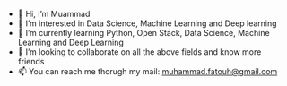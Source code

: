 - 👋 Hi, I’m Muammad
- 👀 I’m interested in Data Science, Machine Learning and Deep learning
- 🌱 I’m currently learning Python, Open Stack, Data Science, Machine Learning and Deep Learning
- 💞️ I’m looking to collaborate on all the above fields and know more friends
- 📫 You can reach me thorugh my mail: muhammad.fatouh@gmail.com

<!---
Zimi1214/Zimi1214 is a ✨ special ✨ repository because its `README.md` (this file) appears on your GitHub profile.
You can click the Preview link to take a look at your changes.
--->
